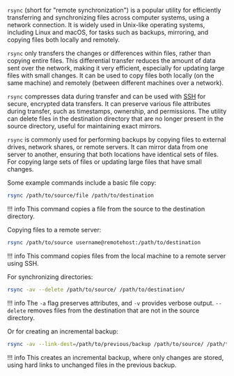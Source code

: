 `rsync` (short for "remote synchronization") is a popular utility for efficiently transferring and synchronizing files across computer systems, using a network connection. It is widely used in Unix-like operating systems, including Linux and macOS, for tasks such as backups, mirroring, and copying files both locally and remotely.

`rsync` only transfers the changes or differences within files, rather than copying entire files. This differential transfer reduces the amount of data sent over the network, making it very efficient, especially for updating large files with small changes. It can be used to copy files both locally (on the same machine) and remotely (between different machines over a network).

`rsync` compresses data during transfer and can be used with [SSH](../protocols/ssh.md) for secure, encrypted data transfers. It can preserve various file attributes during transfer, such as timestamps, ownership, and permissions. The utility can delete files in the destination directory that are no longer present in the source directory, useful for maintaining exact mirrors.

`rsync` is commonly used for performing backups by copying files to external drives, network shares, or remote servers. It can mirror data from one server to another, ensuring that both locations have identical sets of files. For copying large sets of files or updating large files that have small changes.

Some example commands include a basic file copy:

```bash
rsync /path/to/source/file /path/to/destination
```

!!! info
    This command copies a file from the source to the destination directory.

Copying files to a remote server:

```bash
rsync /path/to/source username@remotehost:/path/to/destination
```

!!! info
    This command copies files from the local machine to a remote server using SSH.

For synchronizing directories:

```bash
rsync -av --delete /path/to/source/ /path/to/destination/
```

!!! info
    The `-a` flag preserves attributes, and `-v` provides verbose output. `--delete` removes files from the destination that are not in the source directory.

Or for creating an incremental backup:

```bash
rsync -av --link-dest=/path/to/previous/backup /path/to/source/ /path/to/current/backup
```

!!! info
    This creates an incremental backup, where only changes are stored, using hard links to unchanged files in the previous backup.

